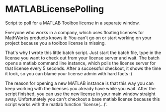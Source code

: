 # MATLABLicensePolling
Script to poll for a MATLAB Toolbox license in a separate window.

Everyone who works in a company, which uses floating licenses for MathWorks products knows it: 
You can't go on or start working on your project because you a toolbox license is missing.

That's why I wrote this little batch script. 
Just start the batch file, type in the license you want to check out from your license server and wait.
The batch opens a matlab command line instance, which polls the license server for that license every 5 seconds.
After a successful checkout, it shows the time it took, so you can blame your license admin with hard facts :)

The reason for opening a new MATLAB instance is that this way you can keep working with the licenses you already have while you wait. After the script finished, you can use the new license in your main window straight away.
Unfortunately you can't checkout a base matlab license because this script works with the matlab function 'license(...)'.
